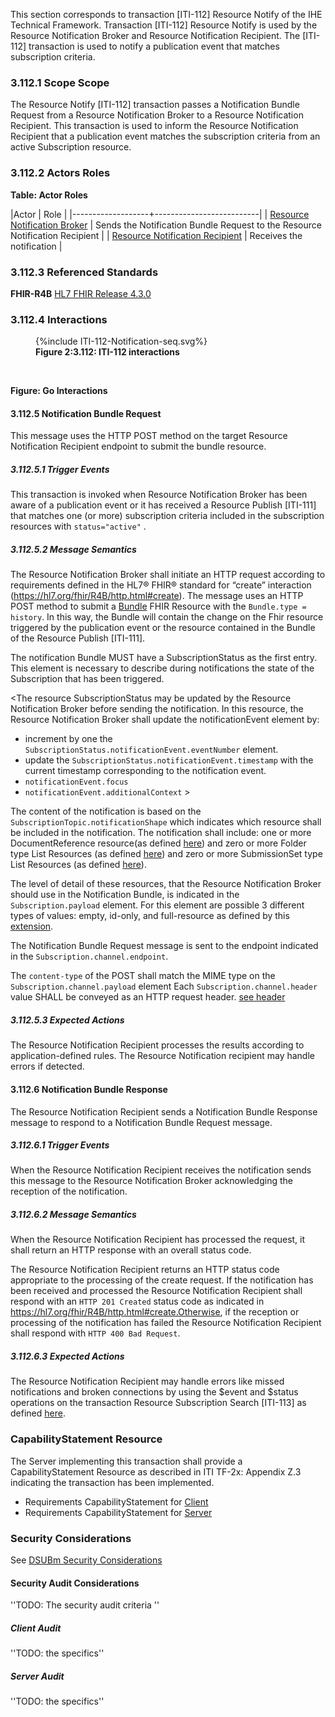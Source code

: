 This section corresponds to transaction [ITI-112] Resource Notify of the IHE Technical Framework. Transaction [ITI-112] Resource Notify is used by the Resource Notification Broker and Resource Notification Recipient. The [ITI-112] transaction is used to notify a publication event that matches subscription criteria.

### 3.112.1 Scope Scope

The Resource Notify [ITI-112] transaction passes a Notification Bundle Request from a Resource Notification Broker to a Resource Notification Recipient. This transaction is used to inform the Resource Notification Recipient that a publication event matches the subscription criteria from an active Subscription resource. 

### 3.112.2 Actors Roles

**Table: Actor Roles**

|Actor | Role |
|-------------------+--------------------------|
| [Resource Notification Broker](volume-1.html#broker)    | Sends the Notification Bundle Request to the Resource Notification Recipient |
| [Resource Notification Recipient](volume-1.html#recipient) | Receives the notification |

### 3.112.3 Referenced Standards

**FHIR-R4B** [HL7 FHIR Release 4.3.0](https://www.hl7.org/FHIR/R4B)

### 3.112.4 Interactions

<figure>
{%include ITI-112-Notification-seq.svg%}
<figcaption><b>Figure 2:3.112: ITI-112 interactions</b></figcaption>
</figure>
<br clear="all">

**Figure: Go Interactions**


#### 3.112.5 Notification Bundle Request
This message uses the HTTP POST method on the target Resource Notification Recipient endpoint to submit the bundle resource.

##### 3.112.5.1 Trigger Events

This transaction is invoked when Resource Notification Broker has been aware of a publication event or it has received a Resource Publish [ITI-111] that matches one (or more) subscription criteria included in the subscription resources with `status="active"` . 

##### 3.112.5.2 Message Semantics

The Resource Notification Broker shall initiate an HTTP request according to requirements defined in the HL7® FHIR® standard for “create” interaction (https://hl7.org/fhir/R4B/http.html#create). The message uses an HTTP POST method to submit a [Bundle](https://build.fhir.org/ig/HL7/fhir-subscription-backport-ig/StructureDefinition-backport-subscription-notification.html) FHIR Resource with the `Bundle.type = history`. In this way, the Bundle will contain the change on the Fhir resource triggered by the publication event or the resource contained in the Bundle of the Resource Publish [ITI-111].

The notification Bundle MUST have a SubscriptionStatus as the first entry. This element is necessary to describe during notifications the state of the Subscription that has been triggered.

<The resource SubscriptionStatus may be updated by the Resource Notification Broker before sending the notification. In this resource, the Resource Notification Broker shall update the notificationEvent element by:  
- increment by one the `SubscriptionStatus.notificationEvent.eventNumber` element.
- update the `SubscriptionStatus.notificationEvent.timestamp` with the current timestamp corresponding to the notification event.
- `notificationEvent.focus`
- `notificationEvent.additionalContext`	>

The content of the notification is based on the `SubscriptionTopic.notificationShape` which indicates which resource shall be included in the notification. 
The notification shall include: one or more DocumentReference resource(as defined [here](https://profiles.ihe.net/ITI/MHD/ITI-65.html#2-3-65-provide-document-bundle-iti-65)) and zero or more  Folder type List Resources (as defined [here](https://profiles.ihe.net/ITI/MHD/StructureDefinition-IHE.MHD.Comprehensive.Folder.html)) and zero or more SubmissionSet type List Resources (as defined [here](https://profiles.ihe.net/ITI/MHD/StructureDefinition-IHE.MHD.Comprehensive.SubmissionSet.html)).

The level of detail of these resources, that the Resource Notification Broker should use in the Notification Bundle, is indicated in the `Subscription.payload` element. For this element are possible 3 different types of values: empty, id-only, and full-resource as defined by this [extension](https://build.fhir.org/ig/HL7/fhir-subscription-backport-ig/StructureDefinition-backport-payload-content.html#root).

The Notification Bundle Request message is sent to the endpoint indicated in the `Subscription.channel.endpoint`.

The `content-type` of the POST shall match the MIME type on the `Subscription.channel.payload` element 
Each `Subscription.channel.header` value SHALL be conveyed as an HTTP request header. [see header](https://hl7.org/fhir/R4B/subscription.html#2.46.8.1)

##### 3.112.5.3 Expected Actions

The Resource Notification Recipient processes the results according to application-defined rules.
The Resource Notification recipient may handle errors if detected.

#### 3.112.6 Notification Bundle Response

The Resource Notification Recipient sends a Notification Bundle Response message to respond to a Notification Bundle Request message.

##### 3.112.6.1 Trigger Events

When the Resource Notification Recipient receives the notification sends this message to the Resource Notification Broker acknowledging the reception of the notification.

##### 3.112.6.2 Message Semantics

When the Resource Notification Recipient has processed the request, it shall return an HTTP response with an overall status code.

The Resource Notification Recipient returns an HTTP status code appropriate to the processing of the create request. If the notification has been received and processed the Resource Notification Recipient shall respond with an `HTTP 201 Created` status code as indicated in https://hl7.org/fhir/R4B/http.html#create.Otherwise, if the reception or processing of the notification has failed the Resource Notification Recipient shall respond with `HTTP 400 Bad Request`.


##### 3.112.6.3 Expected Actions

The Resource Notification Recipient may handle errors like missed notifications and broken connections by using the $event and $status operations on the transaction Resource Subscription Search [ITI-113] as defined [here](https://build.fhir.org/ig/HL7/fhir-subscription-backport-ig/errors.html#handling-errors).


### CapabilityStatement Resource

The Server implementing this transaction shall provide a CapabilityStatement Resource as described in ITI TF-2x: Appendix Z.3 indicating the transaction has been implemented. 
* Requirements CapabilityStatement for [Client](CapabilityStatement-IHE.ToDo.client.html)
* Requirements CapabilityStatement for [Server](CapabilityStatement-IHE.ToDo.server.html)

### Security Considerations

See [DSUBm Security Considerations](volume-1.html#security-considerations)

#### Security Audit Considerations

''TODO: The security audit criteria ''

##### Client Audit 

''TODO: the specifics''

##### Server Audit 

''TODO: the specifics''
